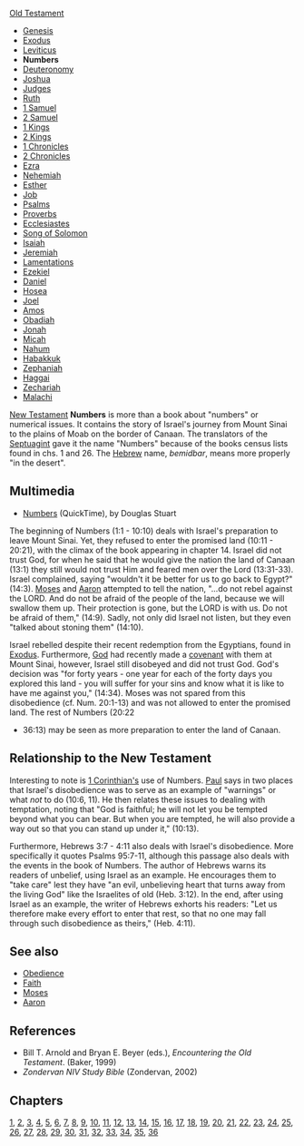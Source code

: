 [Old Testament](Old_Testament "Old Testament")
-   [Genesis](Genesis "Genesis")
-   [Exodus](Book_of_Exodus "Book of Exodus")
-   [Leviticus](Leviticus "Leviticus")
-   **Numbers**
-   [Deuteronomy](Deuteronomy "Deuteronomy")
-   [Joshua](Book_of_Joshua "Book of Joshua")
-   [Judges](Book_of_Judges "Book of Judges")
-   [Ruth](Book_of_Ruth "Book of Ruth")
-   [1 Samuel](Books_of_Samuel "Books of Samuel")
-   [2 Samuel](Books_of_Samuel "Books of Samuel")
-   [1 Kings](Books_of_Kings "Books of Kings")
-   [2 Kings](Books_of_Kings "Books of Kings")
-   [1 Chronicles](Books_of_Chronicles "Books of Chronicles")
-   [2 Chronicles](Books_of_Chronicles "Books of Chronicles")
-   [Ezra](Book_of_Ezra "Book of Ezra")
-   [Nehemiah](Book_of_Nehemiah "Book of Nehemiah")
-   [Esther](Book_of_Esther "Book of Esther")
-   [Job](Book_of_Job "Book of Job")
-   [Psalms](Book_of_Psalms "Book of Psalms")
-   [Proverbs](Book_of_Proverbs "Book of Proverbs")
-   [Ecclesiastes](Ecclesiastes "Ecclesiastes")
-   [Song of Solomon](Song_of_Solomon "Song of Solomon")
-   [Isaiah](Book_of_Isaiah "Book of Isaiah")
-   [Jeremiah](Book_of_Jeremiah "Book of Jeremiah")
-   [Lamentations](Book_of_Lamentations "Book of Lamentations")
-   [Ezekiel](Book_of_Ezekiel "Book of Ezekiel")
-   [Daniel](Book_of_Daniel "Book of Daniel")
-   [Hosea](Book_of_Hosea "Book of Hosea")
-   [Joel](Book_of_Joel "Book of Joel")
-   [Amos](Book_of_Amos "Book of Amos")
-   [Obadiah](Book_of_Obadiah "Book of Obadiah")
-   [Jonah](Book_of_Jonah "Book of Jonah")
-   [Micah](Book_of_Micah "Book of Micah")
-   [Nahum](Book_of_Nahum "Book of Nahum")
-   [Habakkuk](Book_of_Habakkuk "Book of Habakkuk")
-   [Zephaniah](Book_of_Zephaniah "Book of Zephaniah")
-   [Haggai](Book_of_Haggai "Book of Haggai")
-   [Zechariah](Book_of_Zechariah "Book of Zechariah")
-   [Malachi](Book_of_Malachi "Book of Malachi")

[New Testament](New_Testament "New Testament")
**Numbers** is more than a book about "numbers" or numerical
issues. It contains the story of Israel's journey from Mount Sinai
to the plains of Moab on the border of Canaan. The translators of
the [Septuagint](Septuagint "Septuagint") gave it the name
"Numbers" because of the books census lists found in chs. 1 and 26.
The [Hebrew](Hebrew "Hebrew") name, *bemidbar*, means more properly
"in the desert".

## Multimedia

-   [Numbers](http://biblicaltraining.org/audio/OT500/ots_04b.mov)
    (QuickTime), by Douglas Stuart

The beginning of Numbers (1:1 - 10:10) deals with Israel's
preparation to leave Mount Sinai. Yet, they refused to enter the
promised land (10:11 - 20:21), with the climax of the book
appearing in chapter 14. Israel did not trust God, for when he said
that he would give the nation the land of Canaan (13:1) they still
would not trust Him and feared men over the Lord (13:31-33). Israel
complained, saying "wouldn't it be better for us to go back to
Egypt?" (14:3). [Moses](Moses "Moses") and [Aaron](Aaron "Aaron")
attempted to tell the nation, "...do not rebel against the LORD.
And do not be afraid of the people of the land, because we will
swallow them up. Their protection is gone, but the LORD is with us.
Do not be afraid of them," (14:9). Sadly, not only did Israel not
listen, but they even "talked about stoning them" (14:10).

Israel rebelled despite their recent redemption from the Egyptians,
found in [Exodus](Exodus "Exodus"). Furthermore, [God](God "God")
had recently made a [covenant](Covenant "Covenant") with them at
Mount Sinai, however, Israel still disobeyed and did not trust God.
God's decision was "for forty years - one year for each of the
forty days you explored this land - you will suffer for your sins
and know what it is like to have me against you," (14:34). Moses
was not spared from this disobedience (cf. Num. 20:1-13) and was
not allowed to enter the promised land. The rest of Numbers (20:22
- 36:13) may be seen as more preparation to enter the land of
Canaan.

## Relationship to the New Testament

Interesting to note is
[1 Corinthian's](1_Corinthians "1 Corinthians") use of Numbers.
[Paul](Paul "Paul") says in two places that Israel's disobedience
was to serve as an example of "warnings" or what *not* to do (10:6,
11). He then relates these issues to dealing with temptation,
noting that "God is faithful; he will not let you be tempted beyond
what you can bear. But when you are tempted, he will also provide a
way out so that you can stand up under it," (10:13).

Furthermore, Hebrews 3:7 - 4:11 also deals with Israel's
disobedience. More specifically it quotes Psalms 95:7-11, although
this passage also deals with the events in the book of Numbers. The
author of Hebrews warns its readers of unbelief, using Israel as an
example. He encourages them to "take care" lest they have "an evil,
unbelieving heart that turns away from the living God" like the
Israelites of old (Heb. 3:12). In the end, after using Israel as an
example, the writer of Hebrews exhorts his readers: "Let us
therefore make every effort to enter that rest, so that no one may
fall through such disobedience as theirs," (Heb. 4:11).

## See also

-   [Obedience](index.php?title=Obedience&action=edit&redlink=1 "Obedience (page does not exist)")
-   [Faith](Faith "Faith")
-   [Moses](Moses "Moses")
-   [Aaron](Aaron "Aaron")

## References

-   Bill T. Arnold and Bryan E. Beyer (eds.),
    *Encountering the Old Testament*. (Baker, 1999)
-   *Zondervan NIV Study Bible* (Zondervan, 2002)

## Chapters

[1](index.php?title=Numbers_1&action=edit&redlink=1 "Numbers 1 (page does not exist)"),
[2](index.php?title=Numbers_2&action=edit&redlink=1 "Numbers 2 (page does not exist)"),
[3](index.php?title=Numbers_3&action=edit&redlink=1 "Numbers 3 (page does not exist)"),
[4](index.php?title=Numbers_4&action=edit&redlink=1 "Numbers 4 (page does not exist)"),
[5](index.php?title=Numbers_5&action=edit&redlink=1 "Numbers 5 (page does not exist)"),
[6](index.php?title=Numbers_6&action=edit&redlink=1 "Numbers 6 (page does not exist)"),
[7](Numbers_7 "Numbers 7"),
[8](index.php?title=Numbers_8&action=edit&redlink=1 "Numbers 8 (page does not exist)"),
[9](index.php?title=Numbers_9&action=edit&redlink=1 "Numbers 9 (page does not exist)"),
[10](index.php?title=Numbers_10&action=edit&redlink=1 "Numbers 10 (page does not exist)"),
[11](index.php?title=Numbers_11&action=edit&redlink=1 "Numbers 11 (page does not exist)"),
[12](index.php?title=Numbers_12&action=edit&redlink=1 "Numbers 12 (page does not exist)"),
[13](index.php?title=Numbers_13&action=edit&redlink=1 "Numbers 13 (page does not exist)"),
[14](index.php?title=Numbers_14&action=edit&redlink=1 "Numbers 14 (page does not exist)"),
[15](index.php?title=Numbers_15&action=edit&redlink=1 "Numbers 15 (page does not exist)"),
[16](index.php?title=Numbers_16&action=edit&redlink=1 "Numbers 16 (page does not exist)"),
[17](index.php?title=Numbers_17&action=edit&redlink=1 "Numbers 17 (page does not exist)"),
[18](index.php?title=Numbers_18&action=edit&redlink=1 "Numbers 18 (page does not exist)"),
[19](index.php?title=Numbers_19&action=edit&redlink=1 "Numbers 19 (page does not exist)"),
[20](index.php?title=Numbers_20&action=edit&redlink=1 "Numbers 20 (page does not exist)"),
[21](index.php?title=Numbers_21&action=edit&redlink=1 "Numbers 21 (page does not exist)"),
[22](index.php?title=Numbers_22&action=edit&redlink=1 "Numbers 22 (page does not exist)"),
[23](index.php?title=Numbers_23&action=edit&redlink=1 "Numbers 23 (page does not exist)"),
[24](index.php?title=Numbers_24&action=edit&redlink=1 "Numbers 24 (page does not exist)"),
[25](index.php?title=Numbers_25&action=edit&redlink=1 "Numbers 25 (page does not exist)"),
[26](index.php?title=Numbers_26&action=edit&redlink=1 "Numbers 26 (page does not exist)"),
[27](index.php?title=Numbers_27&action=edit&redlink=1 "Numbers 27 (page does not exist)"),
[28](index.php?title=Numbers_28&action=edit&redlink=1 "Numbers 28 (page does not exist)"),
[29](index.php?title=Numbers_29&action=edit&redlink=1 "Numbers 29 (page does not exist)"),
[30](index.php?title=Numbers_30&action=edit&redlink=1 "Numbers 30 (page does not exist)"),
[31](index.php?title=Numbers_31&action=edit&redlink=1 "Numbers 31 (page does not exist)"),
[32](index.php?title=Numbers_32&action=edit&redlink=1 "Numbers 32 (page does not exist)"),
[33](index.php?title=Numbers_33&action=edit&redlink=1 "Numbers 33 (page does not exist)"),
[34](index.php?title=Numbers_34&action=edit&redlink=1 "Numbers 34 (page does not exist)"),
[35](index.php?title=Numbers_35&action=edit&redlink=1 "Numbers 35 (page does not exist)"),
[36](index.php?title=Numbers_36&action=edit&redlink=1 "Numbers 36 (page does not exist)")




